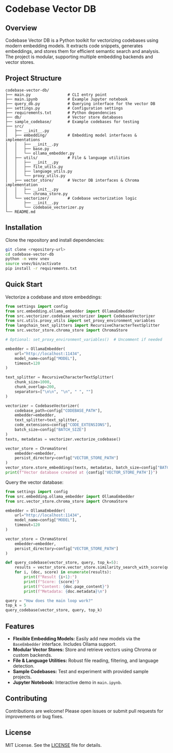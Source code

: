# Codebase Vector DB

## Overview
Codebase Vector DB is a Python toolkit for vectorizing codebases using modern embedding models. It extracts code snippets, generates embeddings, and stores them for efficient semantic search and analysis. The project is modular, supporting multiple embedding backends and vector stores.

## Project Structure
```
codebase-vector-db/
├── main.py                # CLI entry point
├── main.ipynb             # Example Jupyter notebook
├── query_db.py            # Querying interface for the vector DB
├── settings.py            # Configuration settings
├── requirements.txt       # Python dependencies
├── db/                    # Vector store databases
├── sample_codebase/       # Example codebases for testing
├── src/
│   ├── __init__.py
│   ├── embedding/         # Embedding model interfaces & implementations
│   │   ├── __init__.py
│   │   ├── base.py
│   │   └── ollama_embedder.py
│   ├── utils/             # File & language utilities
│   │   ├── __init__.py
│   │   ├── file_utils.py
│   │   ├── language_utils.py
│   │   └── proxy_utils.py
│   ├── vector_store/      # Vector DB interfaces & Chroma implementation
│   │   ├── __init__.py
│   │   └── chroma_store.py
│   └── vectorizer/        # Codebase vectorization logic
│       ├── __init__.py
│       └── codebase_vectorizer.py
└── README.md
```

## Installation
Clone the repository and install dependencies:

```bash
git clone <repository-url>
cd codebase-vector-db
python -m venv vnev
source vnev/bin/activate
pip install -r requirements.txt
```

## Quick Start
Vectorize a codebase and store embeddings:

```python
from settings import config
from src.embedding.ollama_embedder import OllamaEmbedder
from src.vectorizer.codebase_vectorizer import CodebaseVectorizer
from src.utils.proxy_utils import set_proxy_environment_variables
from langchain_text_splitters import RecursiveCharacterTextSplitter
from src.vector_store.chroma_store import ChromaStore

# Optional: set_proxy_environment_variables()  # Uncomment if needed

embedder = OllamaEmbedder(
    url="http://localhost:11434",
    model_name=config["MODEL"],
    timeout=120
)

text_splitter = RecursiveCharacterTextSplitter(
    chunk_size=1000,
    chunk_overlap=200,
    separators=["\n\n", "\n", " ", ""]
)

vectorizer = CodebaseVectorizer(
    codebase_path=config["CODEBASE_PATH"],
    embedder=embedder,
    text_splitter=text_splitter,
    code_extensions=config["CODE_EXTENSIONS"],
    batch_size=config["BATCH_SIZE"]
)
texts, metadatas = vectorizer.vectorize_codebase()

vector_store = ChromaStore(
    embedder=embedder,
    persist_directory=config["VECTOR_STORE_PATH"]
)
vector_store.store_embeddings(texts, metadatas, batch_size=config["BATCH_SIZE"])
print(f"Vector database created at {config['VECTOR_STORE_PATH']}")
```

Query the vector database:

```python
from settings import config
from src.embedding.ollama_embedder import OllamaEmbedder
from src.vector_store.chroma_store import ChromaStore

embedder = OllamaEmbedder(
    url="http://localhost:11434",
    model_name=config["MODEL"],
    timeout=120
)

vector_store = ChromaStore(
    embedder=embedder,
    persist_directory=config["VECTOR_STORE_PATH"]
)

def query_codebase(vector_store, query, top_k=5):
    results = vector_store.vector_store.similarity_search_with_score(query, k=top_k)
    for i, (doc, score) in enumerate(results):
        print(f"Result {i+1}:")
        print(f"Score: {score}")
        print(f"Content: {doc.page_content}")
        print(f"Metadata: {doc.metadata}\n")

query = "How does the main loop work?"
top_k = 5
query_codebase(vector_store, query, top_k)
```

## Features
- **Flexible Embedding Models:** Easily add new models via the `BaseEmbedder` interface. Includes Ollama support.
- **Modular Vector Stores:** Store and retrieve vectors using Chroma or custom backends.
- **File & Language Utilities:** Robust file reading, filtering, and language detection.
- **Sample Codebases:** Test and experiment with provided sample projects.
- **Jupyter Notebook:** Interactive demo in `main.ipynb`.

## Contributing
Contributions are welcome! Please open issues or submit pull requests for improvements or bug fixes.

## License
MIT License. See the [LICENSE](LICENSE) file for details.